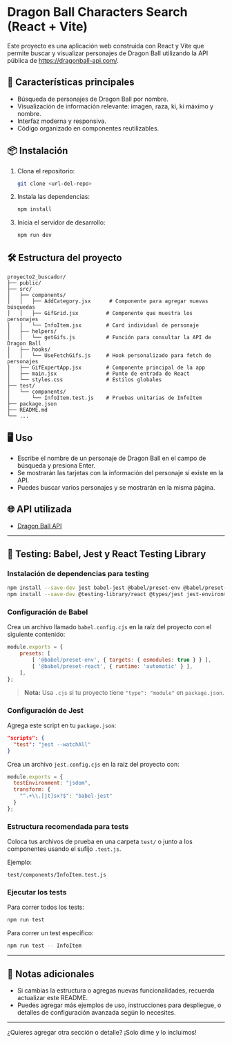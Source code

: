# Dragon Ball Characters Search (React + Vite)

Este proyecto es una aplicación web construida con React y Vite que permite buscar y visualizar personajes de Dragon Ball utilizando la API pública de https://dragonball-api.com/.

## 🚀 Características principales
- Búsqueda de personajes de Dragon Ball por nombre.
- Visualización de información relevante: imagen, raza, ki, ki máximo y nombre.
- Interfaz moderna y responsiva.
- Código organizado en componentes reutilizables.

## 📦 Instalación
1. Clona el repositorio:
   ```bash
   git clone <url-del-repo>
   ```
2. Instala las dependencias:
   ```bash
   npm install
   ```
3. Inicia el servidor de desarrollo:
   ```bash
   npm run dev
   ```

## 🛠️ Estructura del proyecto
```
proyecto2_buscador/
├── public/
├── src/
│   ├── components/
│   │   ├── AddCategory.jsx      # Componente para agregar nuevas búsquedas
│   │   ├── GifGrid.jsx         # Componente que muestra los personajes
│   │   └── InfoItem.jsx        # Card individual de personaje
│   ├── helpers/
│   │   └── getGifs.js          # Función para consultar la API de Dragon Ball
│   ├── hooks/
│   │   └── UseFetchGifs.js     # Hook personalizado para fetch de personajes
│   ├── GifExpertApp.jsx        # Componente principal de la app
│   ├── main.jsx                # Punto de entrada de React
│   └── styles.css              # Estilos globales
├── test/
│   └── components/
│       └── InfoItem.test.js    # Pruebas unitarias de InfoItem
├── package.json
├── README.md
└── ...
```

## 🖥️ Uso
- Escribe el nombre de un personaje de Dragon Ball en el campo de búsqueda y presiona Enter.
- Se mostrarán las tarjetas con la información del personaje si existe en la API.
- Puedes buscar varios personajes y se mostrarán en la misma página.

## 🌐 API utilizada
- [Dragon Ball API](https://dragonball-api.com/)

---

## 🧪 Testing: Babel, Jest y React Testing Library

### Instalación de dependencias para testing

```bash
npm install --save-dev jest babel-jest @babel/preset-env @babel/preset-react
npm install --save-dev @testing-library/react @types/jest jest-environment-jsdom
```

### Configuración de Babel

Crea un archivo llamado `babel.config.cjs` en la raíz del proyecto con el siguiente contenido:

```js
module.exports = {
    presets: [
        [ '@babel/preset-env', { targets: { esmodules: true } } ],
        [ '@babel/preset-react', { runtime: 'automatic' } ],
    ],
};
```
> **Nota:** Usa `.cjs` si tu proyecto tiene `"type": "module"` en `package.json`.

### Configuración de Jest

Agrega este script en tu `package.json`:

```json
"scripts": {
  "test": "jest --watchAll"
}
```

Crea un archivo `jest.config.cjs` en la raíz del proyecto con:

```js
module.exports = {
  testEnvironment: "jsdom",
  transform: {
    "^.+\\.[jt]sx?$": "babel-jest"
  }
};
```

### Estructura recomendada para tests

Coloca tus archivos de prueba en una carpeta `test/` o junto a los componentes usando el sufijo `.test.js`.

Ejemplo:
```
test/components/InfoItem.test.js
```

### Ejecutar los tests

Para correr todos los tests:

```bash
npm run test
```

Para correr un test específico:

```bash
npm run test -- InfoItem
```

---

## 📄 Notas adicionales

- Si cambias la estructura o agregas nuevas funcionalidades, recuerda actualizar este README.
- Puedes agregar más ejemplos de uso, instrucciones para despliegue, o detalles de configuración avanzada según lo necesites.

---

¿Quieres agregar otra sección o detalle? ¡Solo dime y lo incluimos!

